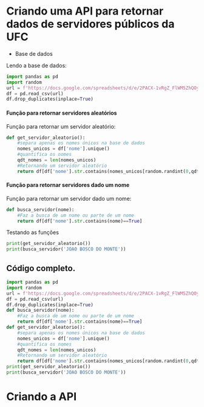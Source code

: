 # Criando uma API para retornar dados de servidores públicos da UFC

 - Base de dados 
 
 Lendo a base de dados:
```python
import pandas as pd
import random
url = f'https://docs.google.com/spreadsheets/d/e/2PACX-1vRgZ_FlWM5ZhQOyjdO_jASVUVkmv8IWShSxVWwWQduzPeDl5TGb5wchBGeDGq589bpW21PhKxMaY8yK/pub?gid=469198453&single=true&output=csv'
df = pd.read_csv(url)
df.drop_duplicates(inplace=True)
```
#### Função para retornar servidores aleatórios 
Função para retornar um servidor aleatório:
```python
def get_servidor_aleatorio():
	#separa apenas os nomes únicos na base de dados 
	nomes_unicos = df['nome'].unique()
	#quantifica os nomes
	qdt_nomes = len(nomes_unicos)
	#Retornando um servidor aleatório 
	return df[df['nome'].str.contains(nomes_unicos[random.randint(0,qdt_nomes-1)])==True]
``` 
#### Função para retornar servidores dado um nome
 Função para retornar um servidor dado um nome:
```python
def busca_servidor(nome):
	#Faz a busca de um nome ou parte de um nome
    return df[df['nome'].str.contains(nome)==True]
``` 


Testando as funções
```python
print(get_servidor_aleatorio())
print(busca_servidor('JOAO BOSCO DO MONTE')) 
``` 
## Código completo.
```python
import pandas as pd
import random
url = f'https://docs.google.com/spreadsheets/d/e/2PACX-1vRgZ_FlWM5ZhQOyjdO_jASVUVkmv8IWShSxVWwWQduzPeDl5TGb5wchBGeDGq589bpW21PhKxMaY8yK/pub?gid=469198453&single=true&output=csv'
df = pd.read_csv(url)
df.drop_duplicates(inplace=True)
def busca_servidor(nome):
	#Faz a busca de um nome ou parte de um nome
    return df[df['nome'].str.contains(nome)==True]
def get_servidor_aleatorio():
	#separa apenas os nomes únicos na base de dados 
	nomes_unicos = df['nome'].unique()
	#quantifica os nomes
	qdt_nomes = len(nomes_unicos)
	#Retornando um servidor aleatório 
	return df[df['nome'].str.contains(nomes_unicos[random.randint(0,qdt_nomes-1)])==True]
print(get_servidor_aleatorio())
print(busca_servidor('JOAO BOSCO DO MONTE')) 
``` 
# Criando a API